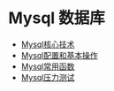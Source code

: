 # Mysql 数据库
+ [Mysql核心技术](https://github.com/Tanglong9344/db/tree/master/MySql/MysqlIntertals)
+ [Mysql配置和基本操作](https://github.com/Tanglong9344/db/blob/master/MySql/MysqlConfig/MySQL.md)
+ [Mysql常用函数](https://github.com/Tanglong9344/db/blob/master/MySql/MysqlBo/README.md)
+ [Mysql压力测试](https://dev.mysql.com/doc/refman/5.5/en/mysqlslap.html)
